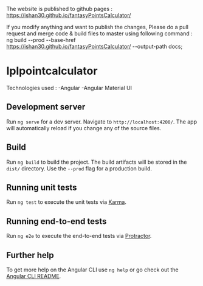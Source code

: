 The website is published to github pages : 
https://ishan30.github.io/fantasyPointsCalculator/

If you modify anything and want to publish the changes, Please do a pull request and merge code & build files to master using following command :
ng build --prod --base-href https://ishan30.github.io/fantasyPointsCalculator/ --output-path docs;


# Iplpointcalculator

Technologies used :
    -Angular
    -Angular Material UI

## Development server

Run `ng serve` for a dev server. Navigate to `http://localhost:4200/`. The app will automatically reload if you change any of the source files.


## Build

Run `ng build` to build the project. The build artifacts will be stored in the `dist/` directory. Use the `--prod` flag for a production build.

## Running unit tests

Run `ng test` to execute the unit tests via [Karma](https://karma-runner.github.io).

## Running end-to-end tests

Run `ng e2e` to execute the end-to-end tests via [Protractor](http://www.protractortest.org/).

## Further help

To get more help on the Angular CLI use `ng help` or go check out the [Angular CLI README](https://github.com/angular/angular-cli/blob/master/README.md).

